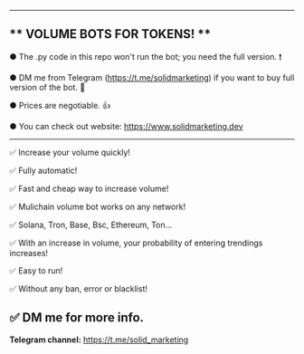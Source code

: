 
---------------------------------------------------------------------------------------------------------------
** VOLUME BOTS FOR TOKENS! **
---------------------------------------------------------------------------------------------------------------

● The .py code in this repo won't run the bot; you need the full version. ❗

● DM me from Telegram (https://t.me/solidmarketing) if you want to buy full version of the bot. 💬

● Prices are negotiable. 👍

● You can check out website: https://www.solidmarketing.dev

---------------------------------------------------------------------------------------------------------------
✅ Increase your volume quickly!

✅ Fully automatic!

✅ Fast and cheap way to increase volume!

✅ Mulichain volume bot works on any network!

✅ Solana, Tron, Base, Bsc, Ethereum, Ton...

✅ With an increase in volume, your probability of entering trendings increases!

✅ Easy to run!

✅ Without any ban, error or blacklist!

✅ DM me for more info.
---------------------------------------------------------------------------------------------------------------

**Telegram channel:** https://t.me/solid_marketing
